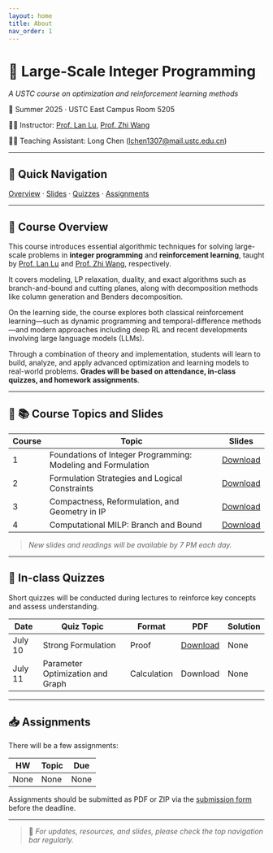 ```yaml
---
layout: home
title: About
nav_order: 1
---
```



# 📘 Large-Scale Integer Programming 
*A USTC course on optimization and reinforcement learning methods*

📍 Summer 2025 · USTC East Campus Room 5205  

👨‍🏫 Instructor: [Prof. Lan Lu](https://bs.ustc.edu.cn/chinese/profile-1928.html), [Prof. Zhi Wang](https://heyuanmingong.github.io/)

🧑‍💻 Teaching Assistant: Long Chen (lchen1307@mail.ustc.edu.cn)

---

## 🔗 Quick Navigation

[Overview](#overview) · [Slides](#schedule) · [Quizzes](#quizzes) · [Assignments](#assignments)

---

## 🧭 Course Overview <a id="overview"></a>

This course introduces essential algorithmic techniques for solving large-scale problems in **integer programming** and **reinforcement learning**, taught by [Prof. Lan Lu]((https://bs.ustc.edu.cn/chinese/profile-1928.html)) and [Prof. Zhi Wang](https://heyuanmingong.github.io/), respectively. 

It covers modeling, LP relaxation, duality, and exact algorithms such as branch-and-bound and cutting planes, along with decomposition methods like column generation and Benders decomposition. 

On the learning side, the course explores both classical reinforcement learning—such as dynamic programming and temporal-difference methods—and modern approaches including deep RL and recent developments involving large language models (LLMs). 

Through a combination of theory and implementation, students will learn to build, analyze, and apply advanced optimization and learning models to real-world problems. **Grades will be based on attendance, in-class quizzes, and homework assignments**.

---

## 📆 📚 Course Topics and Slides <a id="schedule"></a>

| Course | Topic | Slides |
|--------|-------|--------|
| 1 | Foundations of Integer Programming: Modeling and Formulation | [Download](https://lchen1307.github.io/ip-rl/assets/files/Lecture1.pdf)
| 2 | Formulation Strategies and Logical Constraints | [Download](https://lchen1307.github.io/ip-rl/assets/files/Lecture2.pdf)
| 3 | Compactness, Reformulation, and Geometry in IP | [Download](https://lchen1307.github.io/ip-rl/assets/files/Lecture3.pdf)
| 4 | Computational MILP: Branch and Bound | [Download](https://lchen1307.github.io/ip-rl/assets/files/Lecture7.pdf)

> *New slides and readings will be available by 7 PM each day.*

---

## 📝 In-class Quizzes <a id="quizzes"></a>

Short quizzes will be conducted during lectures to reinforce key concepts and assess understanding.

| Date     | Quiz Topic        | Format         | PDF            | Solution         |
|----------|-------------------|----------------|----------------|------------------|
| July 10  | Strong Formulation  | Proof | [Download](https://lchen1307.github.io/ip-rl/assets/files/test1.pdf) | None|
| July 11  | Parameter Optimization and Graph  | Calculation | Download | None |


---

## 📥 Assignments <a id="assignments"></a>

There will be a few assignments:

| HW | Topic | Due |
|----|-------|-----|
| None | None| None|

Assignments should be submitted as PDF or ZIP via the [submission form](#) before the deadline.

---

> 📌 *For updates, resources, and slides, please check the top navigation bar regularly.*
